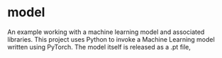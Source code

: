 # model
An example working with a machine learning model and associated libraries. 
This project uses Python to invoke a Machine Learning model written using PyTorch.
The model itself is released as a .pt file, 
